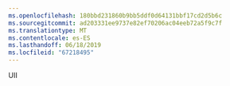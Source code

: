 ```yaml
---
ms.openlocfilehash: 180bbd231860b9bb5ddf0d64131bbf17cd2d5b6c
ms.sourcegitcommit: ad203331ee9737e82ef70206ac04eeb72a5f9c7f
ms.translationtype: MT
ms.contentlocale: es-ES
ms.lasthandoff: 06/18/2019
ms.locfileid: "67218495"
---
```

UII